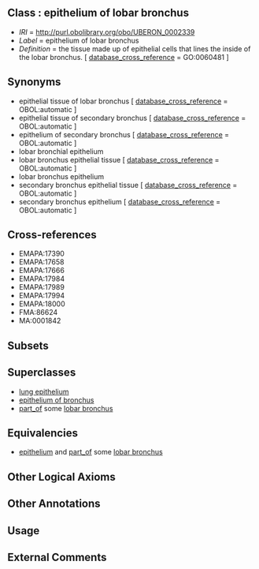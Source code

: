 
## Class : epithelium of lobar bronchus

 * *IRI* = http://purl.obolibrary.org/obo/UBERON_0002339
 * *Label* = epithelium of lobar bronchus
 * *Definition* = the tissue made up of epithelial cells that lines the inside of the lobar bronchus. [ [database_cross_reference](../../ef/oboInOwl#hasDbXref.md) = GO:0060481 ]

## Synonyms

 * epithelial tissue of lobar bronchus [ [database_cross_reference](../../ef/oboInOwl#hasDbXref.md) = OBOL:automatic ]
 * epithelial tissue of secondary bronchus [ [database_cross_reference](../../ef/oboInOwl#hasDbXref.md) = OBOL:automatic ]
 * epithelium of secondary bronchus [ [database_cross_reference](../../ef/oboInOwl#hasDbXref.md) = OBOL:automatic ]
 * lobar bronchial epithelium
 * lobar bronchus epithelial tissue [ [database_cross_reference](../../ef/oboInOwl#hasDbXref.md) = OBOL:automatic ]
 * lobar bronchus epithelium
 * secondary bronchus epithelial tissue [ [database_cross_reference](../../ef/oboInOwl#hasDbXref.md) = OBOL:automatic ]
 * secondary bronchus epithelium [ [database_cross_reference](../../ef/oboInOwl#hasDbXref.md) = OBOL:automatic ]

## Cross-references

 * EMAPA:17390
 * EMAPA:17658
 * EMAPA:17666
 * EMAPA:17984
 * EMAPA:17989
 * EMAPA:17994
 * EMAPA:18000
 * FMA:86624
 * MA:0001842

## Subsets


## Superclasses

 * [lung epithelium](../../UBERON/15/UBERON_0000115.md)
 * [epithelium of bronchus](../../UBERON/31/UBERON_0002031.md)
 * [part_of](../../BFO/50/BFO_0000050.md) some [lobar bronchus](../../UBERON/83/UBERON_0002183.md)

## Equivalencies

 * [epithelium](../../UBERON/83/UBERON_0000483.md) and [part_of](../../BFO/50/BFO_0000050.md) some [lobar bronchus](../../UBERON/83/UBERON_0002183.md)

## Other Logical Axioms


## Other Annotations


## Usage


## External Comments

